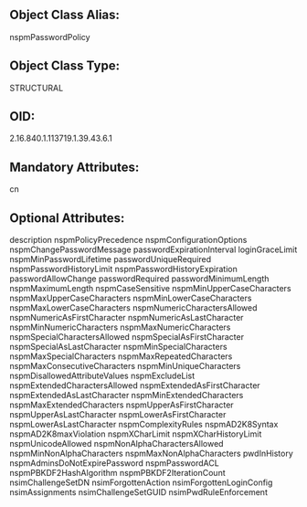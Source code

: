 ## Object Class Alias:
  nspmPasswordPolicy

## Object Class Type:
  STRUCTURAL

## OID:
  2.16.840.1.113719.1.39.43.6.1

## Mandatory Attributes:
  cn

## Optional Attributes:
  description
  nspmPolicyPrecedence
  nspmConfigurationOptions
  nspmChangePasswordMessage
  passwordExpirationInterval
  loginGraceLimit
  nspmMinPasswordLifetime
  passwordUniqueRequired
  nspmPasswordHistoryLimit
  nspmPasswordHistoryExpiration
  passwordAllowChange
  passwordRequired
  passwordMinimumLength
  nspmMaximumLength
  nspmCaseSensitive
  nspmMinUpperCaseCharacters
  nspmMaxUpperCaseCharacters
  nspmMinLowerCaseCharacters
  nspmMaxLowerCaseCharacters
  nspmNumericCharactersAllowed
  nspmNumericAsFirstCharacter
  nspmNumericAsLastCharacter
  nspmMinNumericCharacters
  nspmMaxNumericCharacters
  nspmSpecialCharactersAllowed
  nspmSpecialAsFirstCharacter
  nspmSpecialAsLastCharacter
  nspmMinSpecialCharacters
  nspmMaxSpecialCharacters
  nspmMaxRepeatedCharacters
  nspmMaxConsecutiveCharacters
  nspmMinUniqueCharacters
  nspmDisallowedAttributeValues
  nspmExcludeList
  nspmExtendedCharactersAllowed
  nspmExtendedAsFirstCharacter
  nspmExtendedAsLastCharacter
  nspmMinExtendedCharacters
  nspmMaxExtendedCharacters
  nspmUpperAsFirstCharacter
  nspmUpperAsLastCharacter
  nspmLowerAsFirstCharacter
  nspmLowerAsLastCharacter
  nspmComplexityRules
  nspmAD2K8Syntax
  nspmAD2K8maxViolation
  nspmXCharLimit
  nspmXCharHistoryLimit
  nspmUnicodeAllowed
  nspmNonAlphaCharactersAllowed
  nspmMinNonAlphaCharacters
  nspmMaxNonAlphaCharacters
  pwdInHistory
  nspmAdminsDoNotExpirePassword
  nspmPasswordACL
  nspmPBKDF2HashAlgorithm
  nspmPBKDF2IterationCount
  nsimChallengeSetDN
  nsimForgottenAction
  nsimForgottenLoginConfig
  nsimAssignments
  nsimChallengeSetGUID
  nsimPwdRuleEnforcement
